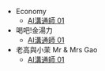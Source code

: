 * Economy
	* [AI溝通師 01](/Knowledge/AI溝通師/AI溝通師%2001)
* 喝吧!金湯力
	* [AI溝通師 01](/Knowledge/AI溝通師/AI溝通師%2001)
* 老高與小茉 Mr & Mrs Gao
	* [AI溝通師 01](/Knowledge/AI溝通師/AI溝通師%2001)
